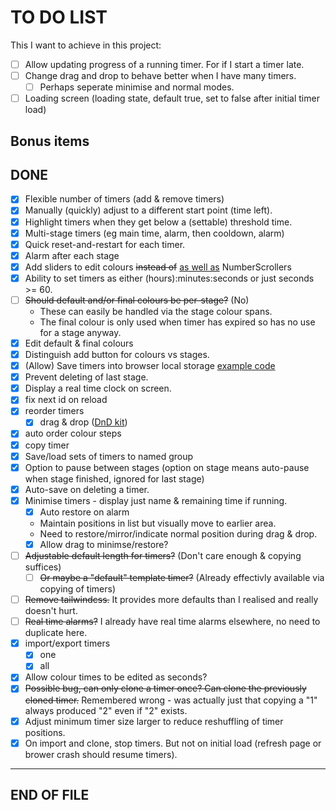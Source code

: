# TO DO LIST

This I want to achieve in this project:

* [ ] Allow updating progress of a running timer. For if I start a timer late.
* [ ] Change drag and drop to behave better when I have many timers.
  * [ ] Perhaps seperate minimise and normal modes.
* [ ] Loading screen (loading state, default true, set to false after initial timer load)

## Bonus items

## DONE

* [X] Flexible number of timers (add & remove timers)
* [X] Manually (quickly) adjust to a different start point (time left).
* [X] Highlight timers when they get below a (settable) threshold time.
* [X] Multi-stage timers (eg main time, alarm, then cooldown, alarm)
* [X] Quick reset-and-restart for each timer.
* [X] Alarm after each stage
* [X] Add sliders to edit colours ~~instead of~~ <u>as well as</u> NumberScrollers
* [X] Ability to set timers as either (hours):minutes:seconds or just seconds >= 60.
* [ ] ~~Should default and/or final colours be per-stage?~~ (No)
  * These can easily be handled via the stage colour spans.
  * The final colour is only used when timer has expired so has no use for a stage anyway.
* [X] Edit default & final colours
* [X] Distinguish add button for colours vs stages.
* [X] (Allow) Save timers into browser local storage [example code](https://www.freecodecamp.org/news/how-to-persist-a-logged-in-user-in-react/)
* [X] Prevent deleting of last stage.
* [X] Display a real time clock on screen.
* [X] fix next id on reload
* [X] reorder timers
  * [X] drag & drop ([DnD kit](https://docs.dndkit.com/))
* [X] auto order colour steps
* [X] copy timer
* [X] Save/load sets of timers to named group
* [X] Option to pause between stages (option on stage means auto-pause when stage finished, ignored for last stage)
* [X] Auto-save on deleting a timer.
* [X] Minimise timers - display just name & remaining time if running.
  * [X] Auto restore on alarm
  * Maintain positions in list but visually move to earlier area.
  * Need to restore/mirror/indicate normal position during drag & drop.
  * [X] Allow drag to minimse/restore?
* [ ] ~~Adjustable default length for timers?~~ (Don't care enough & copying suffices)
  * [ ] ~~Or maybe a "default" template timer?~~ (Already effectivly available via copying of timers)
* [ ] ~~Remove tailwindcss.~~ It provides more defaults than I realised and really doesn't hurt.
* [ ] ~~Real time alarms?~~ I already have real time alarms elsewhere, no need to duplicate here.
* [X] import/export timers
  * [X] one
  * [X] all
* [X] Allow colour times to be edited as seconds?
* [X] ~~Possible bug, can only clone a timer once? Can clone the previously cloned timer.~~
      Remembered wrong - was actually just that copying a "1" always produced "2" even if "2" exists.
* [X] Adjust minimum timer size larger to reduce reshuffling of timer positions.
* [X] On import and clone, stop timers. But not on initial load (refresh page or brower crash should resume timers).

---
END OF FILE
---
